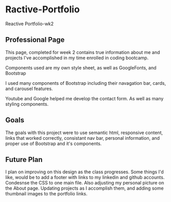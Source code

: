# Ractive-Portfolio
Reactive Portfolio-wk2

## Professional Page
This page, completed for week 2 contains true information about me and projects I've accomplished in my time enrolled in coding bootcamp.

Components used are my own style sheet, as well as GoogleFonts, and Bootstrap

I used many components of Bootstrap including their navagation bar, cards, and carousel features. 

Youtube and Google helped me develop the contact form. As well as many styling components.

## Goals
The goals with this project were to use semantic html, responsive content, links that worked correctly, consistant nav bar, personal information, and proper use of Bootstrap and it's components.

## Future Plan
I plan on improving on this design as the class progresses. Some things I'd like, would be to add a footer with links to my linkedin and github accounts. Condesnse the CSS to one main file. Also adjusting my personal picture on the About page. Updating projects as I accomplish them, and adding some thumbnail images to the portfolio links.
